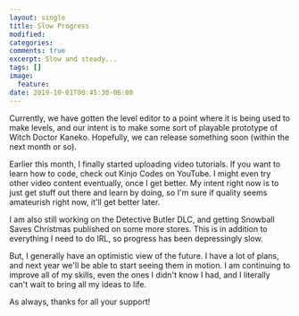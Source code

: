 ```yaml
---
layout: single
title: Slow Progress
modified:
categories:
comments: true
excerpt: Slow and steady...
tags: []
image:
  feature:
date: 2019-10-01T00:45:30-06:00
---
```


Currently, we have gotten the level editor to a point where it is being used to make levels, and our intent is to make some sort of playable prototype of Witch Doctor Kaneko. Hopefully, we can release something soon (within the next month or so).

Earlier this month, I finally started uploading video tutorials. If you want to learn how to code, check out Kinjo Codes on YouTube. I might even try other video content eventually, once I get better. My intent right now is to just get stuff out there and learn by doing, so I'm sure if quality seems amateurish right now, it'll get better later.

I am also still working on the Detective Butler DLC, and getting Snowball Saves Christmas published on some more stores. This is in addition to everything I need to do IRL, so progress has been depressingly slow.

But, I generally have an optimistic view of the future. I have a lot of plans, and next year we'll be able to start seeing them in motion. I am continuing to improve all of my skills, even the ones I didn't know I had, and I literally can't wait to bring all my ideas to life.

As always, thanks for all your support!
